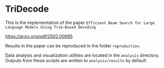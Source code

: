 # TriDecode

This is the implementation of the paper `Efficient Beam Search for Large Language Models
Using Trie-Based Decoding`

https://arxiv.org/pdf/2502.00085

Results in the paper can be reproduced in the folder `reproduction`.

Data analysis and visualization utilities are located in the `analysis`
directory. Outputs from these scripts are written to `analysis/results` by
default.
